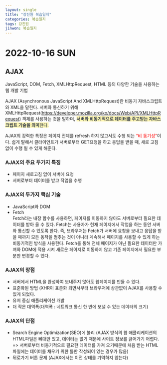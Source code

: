```yaml
---
layout: single
title: "강진원 복습일지"
categories: 복습일지
tags: 강진원
jinwon: 복습일지
---
```

# 2022-10-16 SUN
## AJAX 
JavaScript, DOM, Fetch, XMLHttpRequest, HTML 등의 다양한 기술을 사용하는 웹 개발 기법

AJAX (Asynchronous JavaScript And XMLHttpRequest)란 비동기 자바스크립트와 XML을 말한다. 서버와 통신하기 위해 XMLHttpRequest(https://developer.mozilla.org/ko/docs/Web/API/XMLHttpRequest) 객체를 사용하는 것을 말하며, <span style="color: #2D3748; background-color:#fff5b1;">**서버와 비동기적으로 데이터를 주고받는 자바스크립트 기술을 의미**한다.</span>

AJAX의 강력한 특징은 페이지 전체를 refresh 하지 않고서도 수행 되는 <span style = "color: red;">“비 동기성”</span>이다.
쉽게 말해서 클라이언트가 서버로부터 GET요청을 하고 응답을 받을 때, 새로 고침 없이 수행 될 수 있게 해준다.

### AJAX의 주요 두가지 특징
- 페이지 새로고침 없이 서버에 요청
- 서버로부터 데이터를 받고 작업을 수행

### AJAX의 두가지 핵심 기술
- JavaScript와 DOM
- Fetch    
Fetch라는 내장 함수를 사용하면, 페이지를 이동하지 않아도 서버로부터 필요한 데이터를 받아 올 수 있다. Fetch는 사용자가 현재 페이지에서 작업을 하는 동안 서버와 통신할 수 있도록 한다.
즉, 브라우저는 Fetch가 서버에 요청을 보내고 응답을 받을 때까지 모든 동작을 멈추는 것이 아니라 계속해서 페이지를 사용할 수 있게 하는 비동기적인 방식을 사용한다.
Fetch를 통해 전체 페이지가 아닌 필요한 데이터만 가져와 DOM에 적용 시켜 새로운 페이지로 이동하지 않고 기존 페이지에서 필요한 부분만 변경할 수 있다.


### AJAX의 장점
- 서버에서 HTML을 완성하여 보내주지 않아도 웹페이지를 만들 수 있다.
- 표준화된 방법 (XHR이 표준화 되면서부터 브라우저에 상관없이 AJAX를 사용할 수 있게 되었다.
- 유저 중심 애플리케이션 개발
- 더 작은 대역폭(대역폭 : 네트워크 통신 한 번에 보낼 수 있는 데이터의 크기)
### AJAX의 단점
- Search Engine Optimization(SEO)에 불리 (AJAX 방식의 웹 애플리케이션의 HTML파일은 뼈대만 있고, 데이터는 없기 때문에 사이트 정보를 긁어가기 어렵다. => 서버로부터 비동기적으로 필요한 데이터를 가져 오기때문에 처음 받는 HTML 파일에는 데이터를 채우기 위한 틀만 작성되어 있는 경우가 많음)
- 뒤로가기 버튼 문제 (AJAX에서는 이전 상태를 기억하지 않는다)
